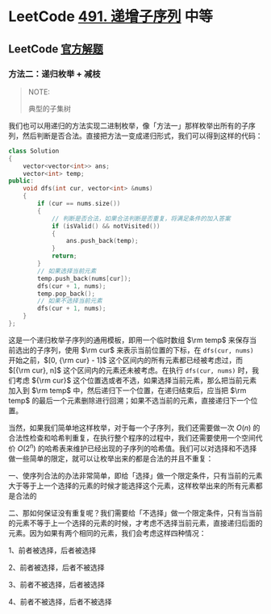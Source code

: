 # LeetCode [491. 递增子序列](https://leetcode-cn.com/problems/increasing-subsequences/) 中等



## LeetCode [官方解题](https://leetcode-cn.com/problems/increasing-subsequences/solution/di-zeng-zi-xu-lie-by-leetcode-solution/)

### 方法二：递归枚举 + 减枝

> NOTE: 
>
> 典型的子集树

我们也可以用递归的方法实现二进制枚举，像「方法一」那样枚举出所有的子序列，然后判断是否合法。直接把方法一变成递归形式，我们可以得到这样的代码：



```C++
class Solution
{
	vector<vector<int>> ans;
	vector<int> temp;
public:
	void dfs(int cur, vector<int> &nums)
	{
		if (cur == nums.size())
		{
			// 判断是否合法，如果合法判断是否重复，将满足条件的加入答案
			if (isValid() && notVisited())
			{
				ans.push_back(temp);
			}
			return;
		}
		// 如果选择当前元素
		temp.push_back(nums[cur]);
		dfs(cur + 1, nums);
		temp.pop_back();
		// 如果不选择当前元素
		dfs(cur + 1, nums);
	}
};
```

这是一个递归枚举子序列的通用模板，即用一个临时数组 $\rm temp$ 来保存当前选出的子序列，使用 $\rm cur$ 来表示当前位置的下标，在 `dfs(cur, nums)` 开始之前，$[0, {\rm cur} - 1]$ 这个区间内的所有元素都已经被考虑过，而 $[{\rm cur}, n]$ 这个区间内的元素还未被考虑。在执行 `dfs(cur, nums)` 时，我们考虑 ${\rm cur}$ 这个位置选或者不选，如果选择当前元素，那么把当前元素加入到 $\rm temp$ 中，然后递归下一个位置，在递归结束后，应当把 $\rm temp$ 的最后一个元素删除进行回溯；如果不选当前的元素，直接递归下一个位置。

当然，如果我们简单地这样枚举，对于每一个子序列，我们还需要做一次 $O(n)$ 的合法性检查和哈希判重复，在执行整个程序的过程中，我们还需要使用一个空间代价 $O(2^n)$ 的哈希表来维护已经出现的子序列的哈希值。我们可以对选择和不选择做一些简单的限定，就可以让枚举出来的都是合法的并且不重复：

一、使序列合法的办法非常简单，即给「选择」做一个限定条件，只有当前的元素大于等于上一个选择的元素的时候才能选择这个元素，这样枚举出来的所有元素都是合法的

二、那如何保证没有重复呢？我们需要给「不选择」做一个限定条件，只有当当前的元素不等于上一个选择的元素的时候，才考虑不选择当前元素，直接递归后面的元素。因为如果有两个相同的元素，我们会考虑这样四种情况：

1、前者被选择，后者被选择

2、前者被选择，后者不被选择

3、前者不被选择，后者被选择

4、前者不被选择，后者不被选择

